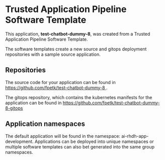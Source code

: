 # Trusted Application Pipeline Software Template

This application, **test-chatbot-dummy-8**, was created from a Trusted Application Pipeline Software Template.

The software templates create a new source and gitops deployment repositories with a sample source application. 

## Repositories

The source code for your application can be found in [https://github.com/fpetk/test-chatbot-dummy-8 ](https://github.com/fpetk/test-chatbot-dummy-8 ).
 
The gitops repository, which contains the kubernetes manifests for the application can be found in 
[https://github.com/fpetk/test-chatbot-dummy-8-gitops ](https://github.com/fpetk/test-chatbot-dummy-8-gitops ) 

## Application namespaces 

The default application will be found in the namespace: ai-rhdh-app-development. Applications can be deployed into unique namespaces or multiple software templates can also bet generated into the same group namespaces.  